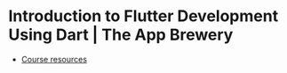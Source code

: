 # Introduction to Flutter Development Using Dart | The App Brewery

- [Course resources](https://github.com/londonappbrewery/Flutter-Course-Resources)
